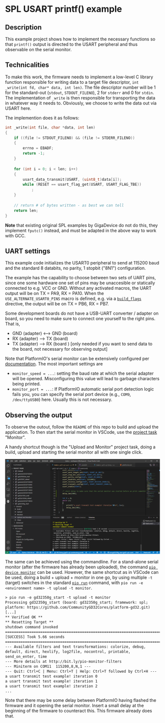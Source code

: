 # SPL USART printf() example

## Description 

This example project shows how to implement the necessary functions so that `printf()` output is directed to the USART peripheral and thus observable on the serial monitor.

## Technicalities

To make this work, the firmware needs to implement a low-level C library function responsible for writing data to a target file descriptor, `int _write(int fd, char* data, int len)`. The file descriptor number will be 1 for the standard-out (`stdout`, `STDOUT_FILENO`), 2 for `stderr` and 0 for `stdin`. The implementation of `_write` is then responsible for transporting the data in whatever way it needs to. Obviously, we choose to write the data out via USART here.

The implemention does it as follows:

```cpp
int _write(int file, char *data, int len)
{
    if ((file != STDOUT_FILENO) && (file != STDERR_FILENO))
    {
        errno = EBADF;
        return -1;
    }

    for (int i = 0; i < len; i++)
    {
        usart_data_transmit(USART, (uint8_t)data[i]);
        while (RESET == usart_flag_get(USART, USART_FLAG_TBE))
            ;
    }

    // return # of bytes written - as best we can tell
    return len;
}
```

**Note** that existing original SPL examples by GigaDevice do not do this, they implement `fputc()` instead, and must be adapted in the above way to work with GCC.

## UART settings

This example code initializes the USART0 peripheral to send at 115200 baud and the standard 8 databits, no parity, 1 stopbit ("8N1") configuration. 

The example has the capability to choose between two sets of UART pins, since one some hardware one set of pins may be unaccesible or statically connected to e.g. VCC or GND. Without any activated macros, the UART output will be on TX = PA9, RX = PA10. When the `USE_ALTERNATE_USART0_PINS` macro is defined, e.g. via a [`build_flags`](https://docs.platformio.org/en/latest/projectconf/section_env_build.html#build-flags) directive, the output will be on TX = PB6, RX = PB7.

Some development boards do not have a USB-UART converter / adapter on board, so you need to make sure to connect one yourself to the right pins. That is,
* GND (adapter) <--> GND (board)
* RX (adapter) --> TX (board)
* TX (adapter) --> RX (board ) [only needed if you want to send data to the board, not necessary for observing output]

Note that PlatformIO's serial monitor can be extensively configured per [documentation](https://docs.platformio.org/en/latest/projectconf/section_env_monitor.html). The most important settings are 
* `monitor_speed = ...`: setting the baud rate at which the serial adapter will be opened. Misconfiguring this value will lead to garbage characters being printed.
* `monitor_port = ...`: If PlatformIO automatic serial port detection logic fails you, you can specify the serial port device (e.g., `COM9`, `/dev/ttyUSB0`) here. Usually this is not necessary.

## Observing the output

To observe the outout, follow the `README` of this repo to build and upload the application. To then start the serial monitor in VSCode, use the [project task](https://docs.platformio.org/en/latest/integration/ide/vscode.html#project-tasks) "Monitor".

A handy shortcut though is the "Upload and Monitor" project task, doing a build, upload and starting the serial monitor all with one single click. 

![VSCode UART output](vscode_uart.png)

The same can be achieved using the commandline. For a stand-alone serial monitor (after the firmware has already been uploaded), the command [`pio device monitor`](https://docs.platformio.org/en/latest/core/userguide/device/cmd_monitor.html) can be used. However, the same shortcut as in VSCode can be used, doing a build + upload + monitor in one go, by using multiple `-t` (target) switches in the standard [`pio run`](https://docs.platformio.org/en/latest/core/userguide/remote/cmd_run.html) command, with `pio run -e <environment name> -t upload -t monitor`. 

```
> pio run -e gd32350g_start -t upload -t monitor
Processing gd32350g_start (board: gd32350g_start; framework: spl; platform: https://github.com/CommunityGD32Cores/platform-gd32.git)
[...]
** Verified OK **
** Resetting Target **
shutdown command invoked
============================================================================================= [SUCCESS] Took 5.66 seconds =============================================================================================
--- Available filters and text transformations: colorize, debug, default, direct, hexlify, log2file, nocontrol, printable, send_on_enter, time
--- More details at http://bit.ly/pio-monitor-filters
--- Miniterm on COM11  115200,8,N,1 ---
--- Quit: Ctrl+C | Menu: Ctrl+T | Help: Ctrl+T followed by Ctrl+H ---
a usart transmit test example! iteration 0
a usart transmit test example! iteration 1
a usart transmit test example! iteration 2
...
```

Note that there may be some delay between PlatformIO having flashed the firmware and it opening the serial monitor. Insert a small delay at the beginning of the firmware to counteract this. This firmware already does that.